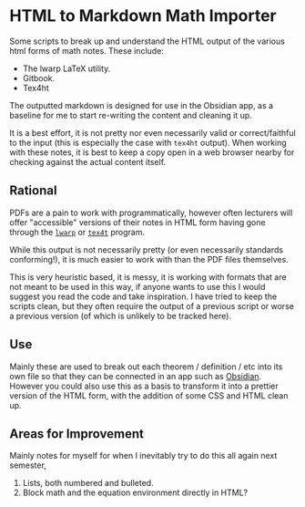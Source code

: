 # HTML to Markdown Math Importer

Some scripts to break up and understand
the HTML output of the various html forms
of math notes. These include:

- The lwarp LaTeX utility.
- Gitbook.
- Tex4ht
 
The outputted markdown is designed for use in the Obsidian app,
as a baseline for me to start re-writing the content and cleaning it up.

It is a best effort, it is not pretty nor even necessarily valid or
correct/faithful to the input (this is especially the case with `tex4ht`
output). When working with these notes, it is best to keep a copy open
in a web browser nearby for checking against the actual content itself.

## Rational

PDFs are a pain to work with programmatically,
however often lecturers will offer "accessible"
versions of their notes in HTML form having gone
through the [`lwarp`](https://ctan.org/pkg/lwarp?lang=en) or
[`tex4t`](https://tug.org/tex4ht/) program.

While this output is not necessarily pretty (or even
necessarily standards conforming!), it is much easier to
work with than the PDF files themselves.

This is very heuristic based, it is messy, it is working
with formats that are not meant to be used in this way, if
anyone wants to use this I would suggest you read the code
and take inspiration. I have tried to keep the scripts clean,
but they often require the output of a previous script or worse
a previous version (of which is unlikely to be tracked here).

## Use

Mainly these are used to break out each theorem / definition / etc
into its own file so that they can be connected in an app such as
[Obsidian](https://obsidian.md). However you could also use this as a basis
to transform it into a prettier version of the HTML form, with the addition
of some CSS and HTML clean up.

## Areas for Improvement

Mainly notes for myself for when I inevitably try to do this all again next
semester,

1. Lists, both numbered and bulleted.
2. Block math and the equation environment directly in HTML?
